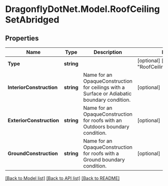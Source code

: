
# DragonflyDotNet.Model.RoofCeilingSetAbridged

## Properties

Name | Type | Description | Notes
------------ | ------------- | ------------- | -------------
**Type** | **string** |  | [optional] [default to "RoofCeilingSetAbridged"]
**InteriorConstruction** | **string** | Name for an OpaqueConstruction for ceilings with a Surface or Adiabatic boundary condition. | [optional] 
**ExteriorConstruction** | **string** | Name for an OpaqueConstruction for roofs with an Outdoors boundary condition. | [optional] 
**GroundConstruction** | **string** | Name for an OpaqueConstruction for roofs with a Ground boundary condition. | [optional] 

[[Back to Model list]](../README.md#documentation-for-models)
[[Back to API list]](../README.md#documentation-for-api-endpoints)
[[Back to README]](../README.md)

